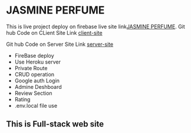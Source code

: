 # JASMINE PERFUME

This is live project deploy on firebase live site link[JASMINE PERFUME](https://jasmine-101.web.app/).
Git hub Code on CLient Site Link [client-site](https://github.com/programming-hero-web-course-4/niche-website-client-side-As-Shovo)

Git hub Code on Server Site Link [server-site](https://github.com/programming-hero-web-course-4/niche-website-server-side-As-Shovo)

* FireBase deploy
* Use Heroku server
* Private Route
* CRUD operation
* Google auth Login
* Admine Deshboard
* Review Section
* Rating 
* .env.local file use


## This is Full-stack web site 